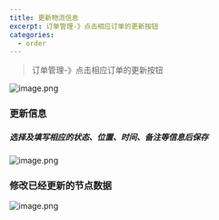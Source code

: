 ```yaml
---
title: 更新物流信息
excerpt: 订单管理-》点击相应订单的更新按钮
categories:
  - order
---
```

> 订单管理-》点击相应订单的更新按钮


![image.png](/images/image8.png)
### 更新信息
##### 选择及填写相应的状态、位置、时间、备注等信息后保存
![image.png](/images/image9.png)

### 修改已经更新的节点数据
![image.png](/images/image10.png)
